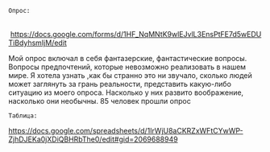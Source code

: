     
    Опрос:
    <https://docs.google.com/forms/d/1HF_NqMNtK9wlEJvlL3EnsPtFE7d5wEDUTiBdyhsmIjM/edit>
    
Мой опрос включал в себя фантазерские, фантастические вопросы. Вопросы предпочтений, которые невозможно реализовать в нашем мире.
Я хотела узнать ,как бы странно это ни звучало, сколько людей может заглянуть  за грань реальности, представить какую-либо ситуацию из моего опроса. Насколько у них развито воображение, насколько они необычны. 
85 человек прошли опрос 

    Таблица:
 <https://docs.google.com/spreadsheets/d/1IrWjU8aCKRZxWFtCYwWP-ZjhDJEKa0jXDiQBHRbThe0/edit#gid=2069688949>
 
    
    
